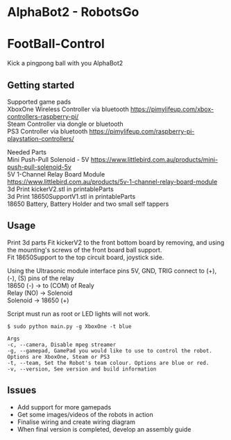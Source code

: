 # AlphaBot2 - RobotsGo 
# FootBall-Control 

Kick a pingpong ball with you AlphaBot2   

## Getting started
Supported game pads   
XboxOne Wireless Controller via bluetooth https://pimylifeup.com/xbox-controllers-raspberry-pi/  
Steam Controller via dongle or bluetooth  
PS3 Controller via bluetooth https://pimylifeup.com/raspberry-pi-playstation-controllers/  

Needed Parts   
Mini Push-Pull Solenoid - 5V https://www.littlebird.com.au/products/mini-push-pull-solenoid-5v   
5V 1-Channel Relay Board Module https://www.littlebird.com.au/products/5v-1-channel-relay-board-module  
3d Print kickerV2.stl in printableParts  
3d Print 18650SupportV1.stl in printableParts  
18650 Battery, Battery Holder and two small self tappers   

## Usage

Print 3d parts
Fit kickerV2 to the front bottom board by removing, and using the mounting's screws of the front board ball support.    
Fit 18650Support to the top circuit board, joystick side.   

Using the Ultrasonic module interface pins 5V, GND, TRIG connect to (+), (-), (S) pins of the relay   
18650 (-) -> to (COM) of Realy   
Relay (NO) -> Solenoid   
Solenoid -> 18650 (+)   

Script must run as root or LED lights will not work.     
```
$ sudo python main.py -g XboxOne -t blue 

Args
-c, --camera, Disable mpeg streamer
-g, --gamepad, GamePad you would like to use to control the robot. Options are XboxOne, Steam or PS3
-t, --team, Set the Robot's team colour. Options are blue or red.
-v, --version, See version and build information
```
## Issues
* Add support for more gamepads
* Get some images/videos of the robots in action 
* Finalise wiring and create wiring diagram 
* When final version is completed, develop an assembly guide 
